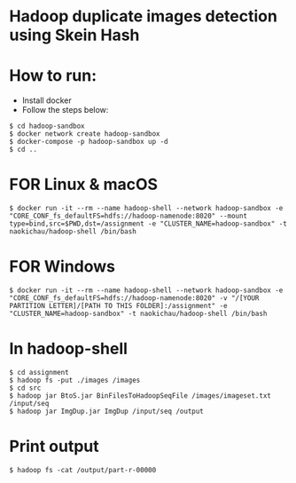 # Hadoop duplicate images detection using Skein Hash

# How to run:
- Install docker
- Follow the steps below:
```
$ cd hadoop-sandbox
$ docker network create hadoop-sandbox
$ docker-compose -p hadoop-sandbox up -d
$ cd ..
```

# FOR Linux & macOS
```
$ docker run -it --rm --name hadoop-shell --network hadoop-sandbox -e "CORE_CONF_fs_defaultFS=hdfs://hadoop-namenode:8020" --mount type=bind,src=$PWD,dst=/assignment -e "CLUSTER_NAME=hadoop-sandbox" -t naokichau/hadoop-shell /bin/bash
```
# FOR Windows
```
$ docker run -it --rm --name hadoop-shell --network hadoop-sandbox -e "CORE_CONF_fs_defaultFS=hdfs://hadoop-namenode:8020" -v "/[YOUR PARTITION LETTER]/[PATH TO THIS FOLDER]:/assignment" -e "CLUSTER_NAME=hadoop-sandbox" -t naokichau/hadoop-shell /bin/bash
```

# In hadoop-shell
```
$ cd assignment
$ hadoop fs -put ./images /images
$ cd src
$ hadoop jar BtoS.jar BinFilesToHadoopSeqFile /images/imageset.txt /input/seq
$ hadoop jar ImgDup.jar ImgDup /input/seq /output
```

# Print output
```
$ hadoop fs -cat /output/part-r-00000
```